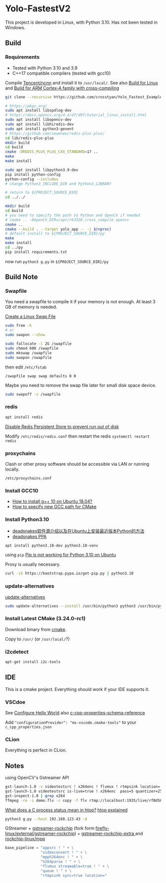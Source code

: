 # Yolo-FastestV2

This project is developed in Linux, with Python 3.10. Has not been tested in Windows.

## Build

### Requirements

- Tested with Python 3.10 and 3.9
- C++17 compatible compilers (tested with gcc10)

Compile [Tencent/ncnn](https://github.com/Tencent/ncnn) and install it to `/usr/local/`. See also [Build for Linux](https://github.com/Tencent/ncnn/wiki/how-to-build#build-for-linux) and [Build for ARM Cortex-A family with cross-compiling](https://github.com/Tencent/ncnn/wiki/how-to-build#build-for-arm-cortex-a-family-with-cross-compiling)

```bash
git clone --recursive https://github.com/crosstyan/Yolo_Fastest_Example
```

```bash
# https://pkgs.org/
sudo apt install libspdlog-dev
# https://docs.opencv.org/4.x/d7/d9f/tutorial_linux_install.html
sudo apt install libopencv-dev
sudo apt install libhiredis-dev
sudo apt install python3-gevent
# https://github.com/sewenew/redis-plus-plus/
cd lib/redis-plus-plus
mkdir build
cd build
cmake -DREDIS_PLUS_PLUS_CXX_STANDARD=17 ..
make
make install

sudo apt install libpython3.9-dev
pip install python-config
python-config --includes
# change Python3_INCLUDE_DIR and Python3_LIBRARY

# return to ${PROJECT_SOURCE_DIR}
cd ../../

mkdir build
cd build
# you need to specify the path to Python and OpenCV if needed
# cmake .. -DOpenCV_DIR=/opt/rk3328_cross_compile_opencv
cmake ..
cmake --build . --target yolo_app -- -j $(nproc)
# default install to ${PROJECT_SOURCE_DIR}/py
make
make install
cd ../py
pip install requirements.txt
```

now run `python3 g.py` in `${PROJECT_SOURCE_DIR}/py`

## Build Note

### Swapfile

You need a swapfile to compile it if your memory is not enough. At least 3 GB of memory is needed.

[Create a Linux Swap File](https://linuxize.com/post/create-a-linux-swap-file/)

```bash
sudo free -h
# or
sudo swapon --show
```

```bash
sudo fallocate -l 2G /swapfile
sudo chmod 600 /swapfile
sudo mkswap /swapfile
sudo swapon /swapfile
```

then edit `/etc/fstab`

```text
/swapfile swap swap defaults 0 0
```

Maybe you need to remove the swap file later for small disk space device.

```bash
sudo swapoff -v /swapfile
```

### redis

```bash
apt install redis
```

[Disable Redis Persistent Store to prevent run out of disk](https://stackoverflow.com/questions/28785383/how-to-disable-persistence-with-redis)

Modify `/etc/redis/redis.conf` then restart the redis `systemctl restart redis`

### proxychains

Clash or other proxy software should be accessible via LAN or running locally.

`/etc/proxychains.conf`

### Install GCC10

- [How to install g++ 10 on Ubuntu 18.04?](https://askubuntu.com/questions/1192955/how-to-install-g-10-on-ubuntu-18-04)
- [How to specify new GCC path for CMake](https://stackoverflow.com/questions/17275348/how-to-specify-new-gcc-path-for-cmake)

### Install Python3.10

- [deadsnakes软件源介绍以及在Ubuntu上安装最近版本Python的方法](https://zhuanlan.zhihu.com/p/45329974)
- [deadsnakes PPA](https://tooling.bennuttall.com/deadsnakes/)

```bash
apt install python3.10-dev python3.10-venv
```

using `pip` [Pip is not working for Python 3.10 on Ubuntu](https://stackoverflow.com/questions/69503329/pip-is-not-working-for-python-3-10-on-ubuntu)

Proxy is usually necessary.

```bash
curl -sS https://bootstrap.pypa.io/get-pip.py | python3.10
```

### update-alternatives

[update-alternatives](https://man7.org/linux/man-pages/man1/update-alternatives.1.html)

```bash
sudo update-alternatives --install /usr/bin/python3 python3 /usr/bin/python3.10 3
```

### Install Latest CMake (3.24.0-rc1)

Download binary from [cmake](https://cmake.org/download/).

Copy to `/usr/` (or `/usr/local/`?)

### i2cdetect

```bash
apt-get install i2c-tools
```

## IDE

This is a cmake project. Everything should work if your IDE supports it.

### VSCdoe

See [Configure Hello World](https://code.visualstudio.com/docs/cpp/CMake-linux#_configure-hello-world)
also [c-cpp-properties-schema-reference](https://code.visualstudio.com/docs/cpp/c-cpp-properties-schema-reference)

Add `"configurationProvider": "ms-vscode.cmake-tools"` to your `c_cpp_properties.json`

### CLion

Everything is perfect in CLion.

## Notes

using OpenCV's Gstreamer API

```bash
gst-launch-1.0 -v videotestsrc ! x264enc ! flvmux ! rtmpsink location='rtmp://localhost:1935/live/rfBd56ti2SMtYvSgD5xAV0YU99zampta7Z7S575KLkIZ9PYk'
gst-launch-1.0 videotestsrc is-live=true ! x264enc  pass=5 quantizer=25 speed-preset=6 ! video/x-h264, profile=baseline  ! flvmux ! rtmpsink location='rtmp://localhost:1935/live/rfBd56ti2SMtYvSgD5xAV0YU99zampta7Z7S575KLkIZ9PYk'
gst-inspect-1.0 | grep x264
ffmpeg -re -i demo.flv -c copy -f flv rtmp://localhost:1935/live/rfBd56ti2SMtYvSgD5xAV0YU99zampta7Z7S575KLkIZ9PYk
```

[What does a C process status mean in htop?](https://stackoverflow.com/questions/18470215/what-does-a-c-process-status-mean-in-htop)
[htop explained](https://peteris.rocks/blog/htop/#s-interruptible-sleep-waiting-for-an-event-to-complete)

```bash
python3 g.py --host 192.168.123.43 -d
```

GStreamer + [gstreamer-rockchip](https://github.com/crosstyan/gstreamer-rockchip) (fork form [firefly-linux/external/gstreamer-rockchip](https://gitlab.com/firefly-linux/external/gstreamer-rockchip)) + [gstreamer-rockchip-extra
](https://github.com/TinkerBoard/gstreamer-rockchip-extra) and
[rockchip-linux/mpp](https://github.com/rockchip-linux/mpp)

```python
base_pipeline = "appsrc ! " + \
                "videoconvert ! " + \
                "mpph264enc ! " + \
                "h264parse ! " + \
                "flvmux streamable=true ! " + \
                "queue ! " + \
                "rtmpsink sync=true location="
```

